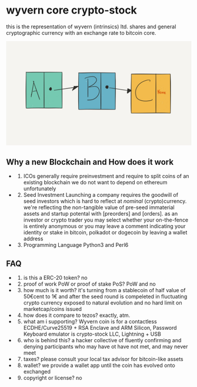 # wyvern core crypto-stock

this is the representation of wyvern (intrinsics) ltd. shares and general cryptographic currency with an exchange rate to bitcoin core.

![linkedlist blockchain](B40E11D9-40F1-495D-94D7-930CCCEE0D22.jpeg)

## Why a new Blockchain and How does it work 
- 1. ICOs generally require preinvestment and require to split coins of an existing blockchain
we do not want to depend on ethereum unfortunately
- 2. Seed Investment
Launching a company requires the goodwill of seed investors which is hard to reflect at *nominal* (crypto)currency. we're reflecting the non-tangible value of pre-seed immaterial assets and startup potental with [preorders] and [orders]. as an investor or crypto trader you may select whether your on-the-fence is entirely anonymous or you may leave a comment indicating your identity or stake in bitcoin, polkadot or dogecoin by leaving a wallet address
- 3. Programming Language
Python3 and Perl6

## FAQ
- 1. is this a ERC-20 token?
no

- 2. proof of work PoW or proof of stake PoS? 
PoW and no

- 3. how much is it worth? 
it's turning from a stablecoin of half value of 50€cent to 1€ and after the seed round is compeleted in fluctuating crypto currency exposed to natural evolution and no hard limit on marketcap/coins issued

- 4. how does it compare to tezos?
exactly, atm. 

- 5. what am i supporting? 
Wyvern coin is for a contactless ECDHE/Curve25519 + RSA Enclave and ARM Silicon, Password Keyboard emulator is crypto-stock LLC, Lightning + USB

- 6. who is behind this? 
a hacker collective of fluently confirming and denying participants who may have ot have not met, and may never meet

- 7. taxes? 
please consult your local tax advisor for bitcoin-like assets

- 8. wallet? 
we provide a wallet app until the coin has evolved onto exchanged

- 9. copyright or license? 
no
